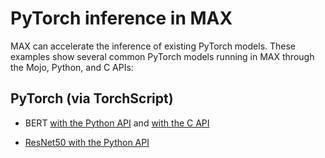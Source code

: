 # PyTorch inference in MAX

MAX can accelerate the inference of existing PyTorch models. These
examples show several common PyTorch models running in MAX through the
Mojo, Python, and C APIs:

## PyTorch (via TorchScript)

- BERT [with the Python API](./bert-python-torchscript/) and [with the C
API](./bert-c-torchscript/)

- [ResNet50 with the Python API](./resnet50-python-torchscript/)
